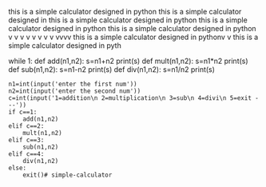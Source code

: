 this is a simple calculator designed in python
this is a simple calculator designed in 
this is a simple calculator designed in python
this is a simple calculator designed in python
this is a simple calculator designed in python
v
v
v
v
v
v
v
v
vvvv
this is a simple calculator designed in pythonv
v
this is a simple calculator designed in pyth



while 1:
    def add(n1,n2):
        s=n1+n2
        print(s)
    def mult(n1,n2):
        s=n1*n2
        print(s)
    def sub(n1,n2):
        s=n1-n2
        print(s)
    def div(n1,n2):
        s=n1/n2
        print(s)

    n1=int(input('enter the first num'))
    n2=int(input('enter the second num'))
    c=int(input('1=addition\n 2=multiplication\n 3=sub\n 4=divi\n 5=exit ---'))
    if c==1:
        add(n1,n2)
    elif c==2:
        mult(n1,n2)
    elif c==3:
        sub(n1,n2)
    elif c==4:
        div(n1,n2)
    else:
        exit()# simple-calculator


